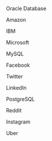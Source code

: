 Oracle Database

Amazon

IBM

Microsoft

MySQL

Facebook

Twitter

LinkedIn

PostgreSQL

Reddit

Instagram

Uber
